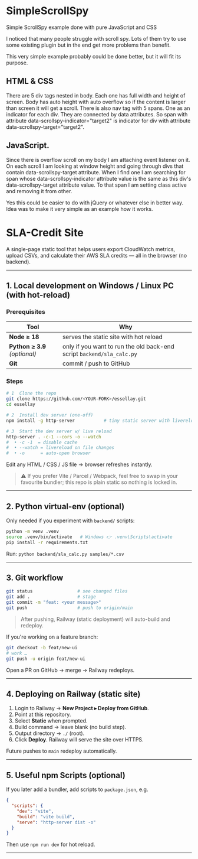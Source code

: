 # SimpleScrollSpy
Simple ScrollSpy example done with pure JavaScript and CSS

I noticed that many people struggle with scroll spy. Lots of them try to 
use some existing plugin but in the end get more problems than benefit. 

This very simple example probably could be done better, but it will fit 
its purpose.

## HTML & CSS
There are 5 div tags nested in body. Each one has full width and height of
screen. Body has auto height with auto overflow so if the content is larger 
than screen it will get a scroll. There is also nav tag with 5 spans. One 
as an indicator for each div. They are connected by data attributes. So 
span with attribute data-scrollspy-indicator="target2" is indicator for
div with attribute data-scrollspy-target="target2". 

## JavaScript.
Since there is overflow scroll on my body I am attaching event listener on it. 
On each scroll I am looking at window height and going through divs
that contain data-scrollspy-target attribute. When I find one I am 
searching for span whose data-scrollspy-indicator attribute value
is the same as this div's data-scrollspy-target attribute value. To that 
span I am setting class active and removing it from other.

Yes this could be easier to do with jQuery or whatever else in better way. 
Idea was to make it very simple as an example how it works.

# SLA-Credit Site

A single-page static tool that helps users export CloudWatch metrics, upload CSVs, and calculate their AWS SLA credits — all in the browser (no backend).

---
## 1.  Local development on Windows / Linux PC (with hot-reload)

### Prerequisites
| Tool | Why |
|------|-----|
| **Node ≥ 18** | serves the static site with hot reload |
| **Python ≥ 3.9** *(optional)* | only if you want to run the old back-end script `backend/sla_calc.py` |
| **Git** | commit / push to GitHub |

### Steps
```bash
# 1  Clone the repo
git clone https://github.com/<YOUR-FORK>/essellay.git
cd essellay

# 2  Install dev server (one-off)
npm install -g http-server           # tiny static server with livereload flag

# 3  Start the dev server w/ live reload
http-server . -c-1 --cors -o --watch
#  • -c -1  = disable cache
#  • --watch = livereload on file changes
#  • -o      = auto-open browser
```
Edit any HTML / CSS / JS file → browser refreshes instantly.

> ⚠️  If you prefer Vite / Parcel / Webpack, feel free to swap in your favourite bundler; this repo is plain static so nothing is locked in.

---
## 2.  Python virtual-env (optional)
Only needed if you experiment with `backend/` scripts:
```bash
python -m venv .venv
source .venv/bin/activate   # Windows 👉 .venv\Scripts\activate
pip install -r requirements.txt
```
Run: `python backend/sla_calc.py samples/*.csv`

---
## 3.  Git workflow
```bash
git status                 # see changed files
git add .                  # stage
git commit -m "feat: <your message>"
git push                   # push to origin/main
```
> After pushing, Railway (static deployment) will auto-build and redeploy.

If you're working on a feature branch:
```bash
git checkout -b feat/new-ui
# work …
git push -u origin feat/new-ui
```
Open a PR on GitHub → merge → Railway redeploys.

---
## 4.  Deploying on Railway (static site)
1. Login to Railway → **New Project ▸ Deploy from GitHub**.
2. Point at this repository.
3. Select **Static** when prompted.
4. Build command → leave blank (no build step).
5. Output directory → `./` (root).
6. Click **Deploy**.  Railway will serve the site over HTTPS.

Future pushes to `main` redeploy automatically.

---
## 5.  Useful npm Scripts (optional)
If you later add a bundler, add scripts to `package.json`, e.g.
```json
{
  "scripts": {
    "dev": "vite",
    "build": "vite build",
    "serve": "http-server dist -o"
  }
}
```
Then use `npm run dev` for hot reload.

---
